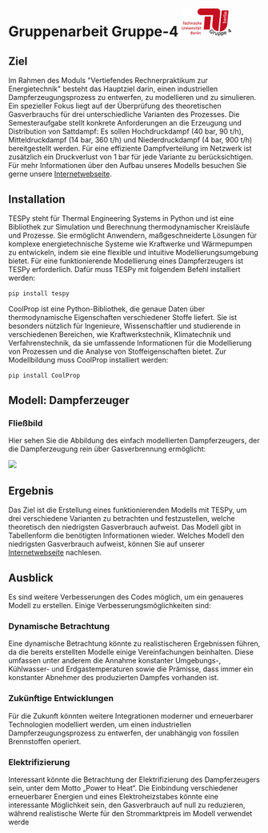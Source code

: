 <h1>Gruppenarbeit Gruppe-4 <img src="images/Logo Gruppe 4.png" width="100"></h1>

## Ziel
Im Rahmen des Moduls "Vertiefendes Rechnerpraktikum zur Energietechnik" besteht das Hauptziel darin, einen industriellen Dampferzeugungsprozess zu entwerfen, zu modellieren und zu simulieren. Ein spezieller Fokus liegt auf der Überprüfung des theoretischen Gasverbrauchs für drei unterschiedliche Varianten des Prozesses. Die Semesteraufgabe stellt konkrete Anforderungen an die Erzeugung und Distribution von Sattdampf: Es sollen Hochdruckdampf (40 bar, 90 t/h), Mitteldruckdampf (14 bar, 360 t/h) und Niederdruckdampf (4 bar, 900 t/h) bereitgestellt werden. Für eine effiziente Dampfverteilung im Netzwerk ist zusätzlich ein Druckverlust von 1 bar für jede Variante zu berücksichtigen.
Für mehr Informationen über den Aufbau unseres Modells besuchen Sie gerne unsere [Internetwebseite](https://kdh981.github.io/RET-Gruppe-4/).

## Installation
TESPy steht für Thermal Engineering Systems in Python und ist eine Bibliothek zur Simulation und Berechnung thermodynamischer Kreisläufe und Prozesse. Sie ermöglicht Anwendern, maßgeschneiderte Lösungen für komplexe energietechnische Systeme wie Kraftwerke und Wärmepumpen zu entwickeln, indem sie eine flexible und intuitive Modellierungsumgebung bietet. Für eine funktionierende Modellierung eines Dampferzeugers ist TESPy erforderlich. Dafür muss TESPy mit folgendem Befehl installiert werden:

```bash
pip install tespy
```
CoolProp ist eine Python-Bibliothek, die genaue Daten über thermodynamische Eigenschaften verschiedener Stoffe liefert. Sie ist besonders nützlich für Ingenieure, Wissenschaftler und studierende in verschiedenen Bereichen, wie Kraftwerkstechnik, Klimatechnik und Verfahrenstechnik, da sie umfassende Informationen für die Modellierung von Prozessen und die Analyse von Stoffeigenschaften bietet. Zur Modellbildung muss CoolProp installiert werden:

```bash
pip install CoolProp
```

## Modell: Dampferzeuger
### Fließbild
Hier sehen Sie die Abbildung des einfach modellierten Dampferzeugers, der die Dampferzeugung rein über Gasverbrennung ermöglicht:

<img src="docs/Fließbild.PNG" width="500">

## Ergebnis
Das Ziel ist die Erstellung eines funktionierenden Modells mit TESPy, um drei verschiedene Varianten zu betrachten und festzustellen, welche theoretisch den niedrigsten Gasverbrauch aufweist. Das Modell gibt in Tabellenform die benötigten Informationen wieder. Welches Modell den niedrigsten Gasverbrauch aufweist, können Sie auf unserer [Internetwebseite](https://kdh981.github.io/RET-Gruppe-4/) nachlesen.

## Ausblick
Es sind weitere Verbesserungen des Codes möglich, um ein genaueres Modell zu erstellen. Einige Verbesserungsmöglichkeiten sind:

### Dynamische Betrachtung
Eine dynamische Betrachtung könnte zu realistischeren Ergebnissen führen, da die bereits erstellten Modelle einige Vereinfachungen beinhalten. Diese umfassen unter anderem die Annahme konstanter Umgebungs-, Kühlwasser- und Erdgastemperaturen sowie die Prämisse, dass immer ein konstanter Abnehmer des produzierten Dampfes vorhanden ist.

### Zukünftige Entwicklungen
Für die Zukunft könnten weitere Integrationen moderner und erneuerbarer Technologien modelliert werden, um einen industriellen Dampferzeugungsprozess zu entwerfen, der unabhängig von fossilen Brennstoffen operiert. 

### Elektrifizierung
Interessant könnte die Betrachtung der Elektrifizierung des Dampferzeugers sein, unter dem Motto „Power to Heat“. Die Einbindung verschiedener erneuerbarer Energien und eines Elektroheizstabes könnte eine interessante Möglichkeit sein, den Gasverbrauch auf null zu reduzieren, während realistische Werte für den Strommarktpreis im Modell verwendet werde





